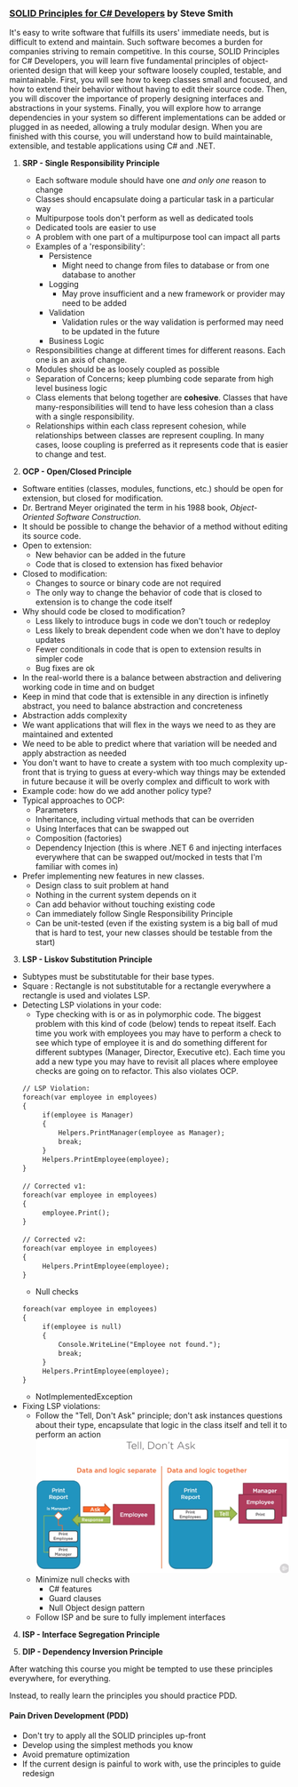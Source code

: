 ### [SOLID Principles for C# Developers](https://app.pluralsight.com/library/courses/csharp-solid-principles/table-of-contents) by Steve Smith

It's easy to write software that fulfills its users' immediate needs, but is difficult to extend and maintain. Such software becomes a burden for companies striving to remain competitive. In this course, SOLID Principles for C# Developers, you will learn five fundamental principles of object-oriented design that will keep your software loosely coupled, testable, and maintainable. First, you will see how to keep classes small and focused, and how to extend their behavior without having to edit their source code. Then, you will discover the importance of properly designing interfaces and abstractions in your systems. Finally, you will explore how to arrange dependencies in your system so different implementations can be added or plugged in as needed, allowing a truly modular design. When you are finished with this course, you will understand how to build maintainable, extensible, and testable applications using C# and .NET.

1. **SRP - Single Responsibility Principle**
   - Each software module should have one *and only one* reason to change
   - Classes should encapsulate doing a particular task in a particular way
   - Multipurpose tools don't perform as well as dedicated tools
   - Dedicated tools are easier to use
   - A problem with one part of a multipurpose tool can impact all parts
   - Examples of a 'responsibility':
     - Persistence
       - Might need to change from files to database or from one database to another
     - Logging
       - May prove insufficient and a new framework or provider may need to be added
     - Validation
       - Validation rules or the way validation is performed may need to be updated in the future
     - Business Logic
   - Responsibilities change at different times for different reasons. Each one is an axis of change.
   - Modules should be as loosely coupled as possible
   - Separation of Concerns; keep plumbing code separate from high level business logic
   - Class elements that belong together are **cohesive**. Classes that have many-responsibilities will tend to have less cohesion than a class with a single responsibility.
   - Relationships within each class represent cohesion, while relationships between classes are represent coupling. In many cases, loose coupling is preferred as it represents code that is easier to change and test.
   

2. **OCP - Open/Closed Principle**
  - Software entities (classes, modules, functions, etc.) should be open for extension, but closed for modification.
  - Dr. Bertrand Meyer originated the term in his 1988 book, *Object-Oriented Software Construction*.
  - It should be possible to change the behavior of a method without editing its source code.
  - Open to extension:
    - New behavior can be added in the future
    - Code that is closed to extension has fixed behavior
  - Closed to modification:
    - Changes to source or binary code are not required
    - The only way to change the behavior of code that is closed to extension is to change the code itself
  - Why should code be closed to modification?
    - Less likely to introduce bugs in code we don't touch or redeploy
    - Less likely to break dependent code when we don't have to deploy updates
    - Fewer conditionals in code that is open to extension results in simpler code
    - Bug fixes are ok
  - In the real-world there is a balance between abstraction and delivering working code in time and on budget
  - Keep in mind that code that is extensible in any direction is infinetly abstract, you need to balance abstraction and concreteness
  - Abstraction adds complexity
  - We want applications that will flex in the ways we need to as they are maintained and extented
  - We need to be able to predict where that variation will be needed and apply abstraction as needed
  - You don't want to have to create a system with too much complexity up-front that is trying to guess at every-which way things may be extended in future because it will be overly complex and difficult to work with
  - Example code: how do we add another policy type?
  - Typical approaches to OCP:
    - Parameters
    - Inheritance, including virtual methods that can be overriden
    - Using Interfaces that can be swapped out
    - Composition (factories)
    - Dependency Injection (this is where .NET 6 and injecting interfaces everywhere that can be swapped out/mocked in tests that I'm familiar with comes in)
  - Prefer implementing new features in new classes.
    - Design class to suit problem at hand
    - Nothing in the current system depends on it
    - Can add behavior without touching existing code
    - Can immediately follow Single Responsibility Principle
    - Can be unit-tested (even if the existing system is a big ball of mud that is hard to test, your new classes should be testable from the start)

3. **LSP - Liskov Substitution Principle**
 - Subtypes must be substitutable for their base types.
 - Square : Rectangle is not substitutable for a rectangle everywhere a rectangle is used and violates LSP.
 - Detecting LSP violations in your code:
   - Type checking with is or as in polymorphic code. The biggest problem with this kind of code (below) tends to repeat itself. Each time you work with employees you may have to perform a check to see which type of employee it is and do something different for different subtypes (Manager, Director, Executive etc). Each time you add a new type you may have to revisit all places where employee checks are going on to refactor. This also violates OCP.
   ````
   // LSP Violation:
   foreach(var employee in employees)
   {
        if(employee is Manager)
        {
            Helpers.PrintManager(employee as Manager);
            break;
        }
        Helpers.PrintEmployee(employee);
   }  
   
   // Corrected v1:
   foreach(var employee in employees)
   {
        employee.Print();
   }
   
   // Corrected v2:
   foreach(var employee in employees)
   {
        Helpers.PrintEmployee(employee);
   }
   ```` 
   - Null checks
   ````
   foreach(var employee in employees)
   {
        if(employee is null)
        {
            Console.WriteLine("Employee not found.");
            break;
        }
        Helpers.PrintEmployee(employee);
   }
   ````
   - NotImplementedException
 - Fixing LSP violations:
   - Follow the "Tell, Don't Ask" principle; don't ask instances questions about their type, encapsulate that logic in the class itself and tell it to perform an action
   ![LSP_TellDontAsk.png](LSP_TellDontAsk.png)
   - Minimize null checks with
     - C# features
     - Guard clauses
     - Null Object design pattern
   - Follow ISP and be sure to fully implement interfaces

4. **ISP - Interface Segregation Principle**


5. **DIP - Dependency Inversion Principle**

After watching this course you might be tempted to use these principles everywhere, for everything.

Instead, to really learn the principles you should practice PDD.

#### Pain Driven Development (PDD)

- Don't try to apply all the SOLID principles up-front
- Develop using the simplest methods you know
- Avoid premature optimization
- If the current design is painful to work with, use the principles to guide redesign